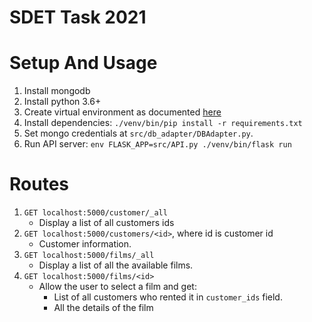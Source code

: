 SDET Task 2021
================

# Setup And Usage
1. Install mongodb
2. Install python 3.6+
3. Create virtual environment as documented [here](https://docs.python.org/3/library/venv.html)
4. Install dependencies: `./venv/bin/pip install -r requirements.txt`
5. Set mongo credentials at `src/db_adapter/DBAdapter.py`.
5. Run API server: `env FLASK_APP=src/API.py ./venv/bin/flask run`

# Routes
1. `GET localhost:5000/customer/_all`
   * Display a list of all customers ids
2. `GET localhost:5000/customers/<id>`, where id is customer id
   * Customer information.
3. `GET localhost:5000/films/_all`
   * Display a list of all the available films.
4. `GET localhost:5000/films/<id>`
   * Allow the user to select a film and get:
     - List of all customers who rented it in `customer_ids` field.
     - All the details of the film
    

